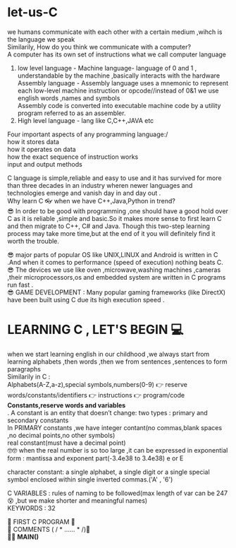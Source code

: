 # let-us-C
we humans communicate with each other with a certain medium ,wihch is the language we speak<br>
Similarily, How do you think we communicate with a computer?<br>
A computer has its own set of instructions what we call computer language<br>
1. low level language -
 Machine language- language of 0 and 1 ,  understandable by the machine ,basically interacts with the hardware <br>
 Assembly language - Assembly language uses a mnemonic to represent each low-level machine instruction or opcode//instead of 0&1 we use english words ,names and symbols <br>
Assembly code is converted into executable machine code by a utility program referred to as an assembler.
2. High level language - lang like C,C++,JAVA etc<br>

Four important aspects of any programming language:/<br>
how it stores data <br>
how it operates on data<br>
how the exact sequence of instruction works<br>
input and output methods <br>

C language is simple,reliable and easy to use and it has survived for more than three decades in an industry wheren newer languages and technologies emerge and vanish day in and day out .<br>
Why learn C :eyeglasses: when we have C++,Java,Python in trend?<br>
:sunglasses: In order to be good with programming ,one should have a good hold over C as it is reliable ,simple and basic.So it makes more sense to first learn C and then migrate to C++, C# and Java. Though this two-step learning process may take more time,but at the end of it you will definitely find it worth the trouble.<br>

:sunglasses:  major parts of popular OS like UNIX,LINUX and Android is written in C .And when it comes to performance (speed of execution) nothing beats C.<br>
:sunglasses: The devices we use like oven ,microwave,washing machines ,cameras ,their microprocessors,os and embedded system are written in C programs run fast .<br>
:sunglasses:  GAME DEVELOPMENT :  Many popular gaming frameworks (like DirectX) have been built using C due its high execution speed .<br>


# LEARNING C , LET'S BEGIN :computer:<br>
when we start learning english in our childhood ,we always start from learning alphabets ,then words ,then we from sentences ,sentences to form paragraphs<br>
Similarily in C :<br> 
Alphabets(A-Z,a-z),special symbols,numbers(0-9) :point_right: reserve words/constants/identifiers :point_right: instructions :point_right: program/code<br>
 **Constants,reserve words and variables<br>**
 . A constant is an entity that doesn’t change: two types : primary and secondary constants <br>
 In PRIMARY constants ,we have integer contant(no commas,blank spaces ,no decimal points,no other symbols) <br>
 real constant(must have a decimal point)<br>
   :nerd_face::nerd_face: when the real number is so too large ,it can be expressed in exponential form : mantissa and exponent part(-3.4e38 to 3.4e38) e or E <br>
   
 character constant: a single alphabet, a single digit or a single special symbol enclosed within single inverted commas.('A' , '6') <br>
 
 
 C VARIABLES : rules of naming to be followed(max length of var can be 247 :dizzy_face: ,but we make shorter and meaningful names)<br>
  KEYWORDS : 32 <br>
  
 :hugs: FIRST C PROGRAM :hugs: <br>
  :ghost: COMMENTS ( / * ...... * /):ghost:<br>
:technologist: **MAIN()** <br>
  
